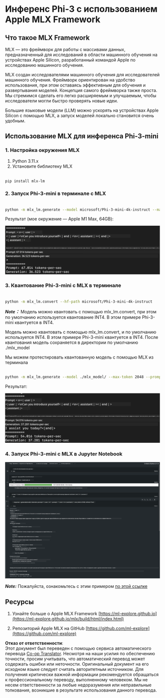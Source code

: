 <!--
CO_OP_TRANSLATOR_METADATA:
{
  "original_hash": "dcb656f3d206fc4968e236deec5d4384",
  "translation_date": "2025-07-17T10:03:31+00:00",
  "source_file": "md/03.FineTuning/03.Inference/MLX_Inference.md",
  "language_code": "ru"
}
-->
# **Инференс Phi-3 с использованием Apple MLX Framework**

## **Что такое MLX Framework**

MLX — это фреймворк для работы с массивами данных, предназначенный для исследований в области машинного обучения на устройствах Apple Silicon, разработанный командой Apple по исследованию машинного обучения.

MLX создан исследователями машинного обучения для исследователей машинного обучения. Фреймворк ориентирован на удобство использования, при этом оставаясь эффективным для обучения и развертывания моделей. Концепция самого фреймворка также проста. Мы стремимся сделать его легко расширяемым и улучшаемым, чтобы исследователи могли быстро проверять новые идеи.

Большие языковые модели (LLM) можно ускорять на устройствах Apple Silicon с помощью MLX, а запуск моделей локально становится очень удобным.

## **Использование MLX для инференса Phi-3-mini**

### **1. Настройка окружения MLX**

1. Python 3.11.x  
2. Установите библиотеку MLX

```bash

pip install mlx-lm

```

### **2. Запуск Phi-3-mini в терминале с MLX**

```bash

python -m mlx_lm.generate --model microsoft/Phi-3-mini-4k-instruct --max-token 2048 --prompt  "<|user|>\nCan you introduce yourself<|end|>\n<|assistant|>"

```

Результат (мое окружение — Apple M1 Max, 64GB):

![Terminal](../../../../../translated_images/01.5cf57df8f7407cf9281c0237f4e69c3728b8817253aad0835d14108b07c83c88.ru.png)

### **3. Квантование Phi-3-mini с MLX в терминале**

```bash

python -m mlx_lm.convert --hf-path microsoft/Phi-3-mini-4k-instruct

```

***Note：*** Модель можно квантовать с помощью mlx_lm.convert, при этом по умолчанию используется квантование INT4. В этом примере Phi-3-mini квантуется в INT4.

Модель можно квантовать с помощью mlx_lm.convert, и по умолчанию используется INT4. В этом примере Phi-3-mini квантуется в INT4. После квантования модель сохраняется в директории по умолчанию ./mlx_model

Мы можем протестировать квантованную модель с помощью MLX из терминала

```bash

python -m mlx_lm.generate --model ./mlx_model/ --max-token 2048 --prompt  "<|user|>\nCan you introduce yourself<|end|>\n<|assistant|>"

```

Результат:

![INT4](../../../../../translated_images/02.7b188681a8eadbc111aba8d8006e4b3671788947a99a46329261e169dd2ec29f.ru.png)

### **4. Запуск Phi-3-mini с MLX в Jupyter Notebook**

![Notebook](../../../../../translated_images/03.b9705a3a5aaa89f9eb0ca04c1a4565dfe4a5e8cc68604227d2eab149fef1d3c7.ru.png)

***Note:*** Пожалуйста, ознакомьтесь с этим примером [по этой ссылке](../../../../../code/03.Inference/MLX/MLX_DEMO.ipynb)

## **Ресурсы**

1. Узнайте больше о Apple MLX Framework [https://ml-explore.github.io](https://ml-explore.github.io/mlx/build/html/index.html)

2. Репозиторий Apple MLX на GitHub [https://github.com/ml-explore](https://github.com/ml-explore)

**Отказ от ответственности**:  
Этот документ был переведен с помощью сервиса автоматического перевода [Co-op Translator](https://github.com/Azure/co-op-translator). Несмотря на наши усилия по обеспечению точности, просим учитывать, что автоматический перевод может содержать ошибки или неточности. Оригинальный документ на его исходном языке следует считать авторитетным источником. Для получения критически важной информации рекомендуется обращаться к профессиональному переводу, выполненному человеком. Мы не несем ответственности за любые недоразумения или неправильные толкования, возникшие в результате использования данного перевода.